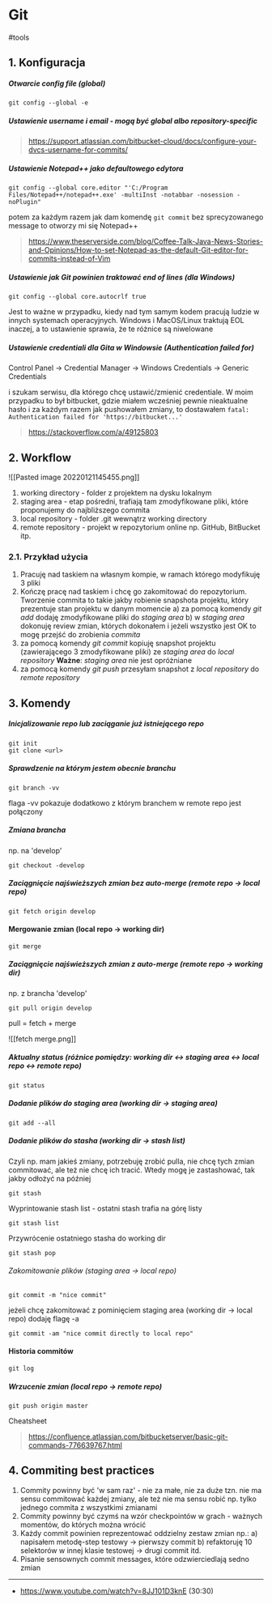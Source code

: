 # Git
#tools 

## 1. Konfiguracja

##### Otwarcie config file (global)
```
git config --global -e
```

##### Ustawienie username i email - mogą być global albo repository-specific
> https://support.atlassian.com/bitbucket-cloud/docs/configure-your-dvcs-username-for-commits/

##### Ustawienie Notepad++ jako defaultowego edytora
```
git config --global core.editor "'C:/Program Files/Notepad++/notepad++.exe' -multiInst -notabbar -nosession -noPlugin"
```
potem za każdym razem jak dam komendę `git commit` bez sprecyzowanego message to otworzy mi się Notepad++
> https://www.theserverside.com/blog/Coffee-Talk-Java-News-Stories-and-Opinions/How-to-set-Notepad-as-the-default-Git-editor-for-commits-instead-of-Vim

##### Ustawienie jak Git powinien traktować *end of lines* (dla Windows)
```
git config --global core.autocrlf true
```
Jest to ważne w przypadku, kiedy nad tym samym kodem pracują ludzie w innych systemach operacyjnych. Windows i MacOS/Linux traktują EOL inaczej, a to ustawienie sprawia, że te różnice są niwelowane

##### Ustawienie credentiali dla Gita w Windowsie (Authentication failed for)
Control Panel -> Credential Manager -> Windows Credentials -> Generic Credentials

i szukam serwisu, dla którego chcę ustawić/zmienić credentiale.
W moim przypadku to był bitbucket, gdzie miałem wcześniej pewnie nieaktualne hasło i za każdym razem jak pushowałem zmiany, to dostawałem
`fatal: Authentication failed for 'https://bitbucket...'`
>https://stackoverflow.com/a/49125803

## 2. Workflow

![[Pasted image 20220121145455.png]]

1. working directory - folder z projektem na dysku lokalnym
2. staging area - etap pośredni, trafiają tam zmodyfikowane pliki, które proponujemy do najbliższego commita
3. local repository - folder .git wewnątrz working directory
4. remote repository - projekt w repozytorium online np. GitHub, BitBucket itp.

### 2.1. Przykład użycia
1. Pracuję nad taskiem na własnym kompie, w ramach którego modyfikuję 3 pliki
2. Kończę pracę nad taskiem i chcę go zakomitować do repozytorium. Tworzenie commita to takie jakby robienie snapshota projektu, który prezentuje stan projektu w danym momencie
a)  za pomocą komendy *git add* dodaję zmodyfikowane pliki do *staging area*
b)  w *staging area* dokonuję review zmian, których dokonałem i jeżeli wszystko jest OK to mogę przejść do zrobienia *commita*
3. za pomocą komendy *git commit* kopiuję snapshot projektu (zawierającego 3 zmodyfikowane pliki) ze *staging area* do *local repository* **Ważne**: *staging area* nie jest opróżniane
4. za pomocą komendy *git push* przesyłam snapshot z *local repository* do *remote repository*


## 3. Komendy

##### Inicjalizowanie repo lub zaciąganie już istniejącego repo
```
git init
git clone <url>
```

##### Sprawdzenie na którym jestem obecnie branchu
```
git branch -vv
```
flaga -vv pokazuje dodatkowo z którym branchem w remote repo jest połączony

##### Zmiana brancha 
np. na 'develop'
```
git checkout -develop
```

##### Zaciągnięcie najświeższych zmian bez auto-merge (remote repo -> local repo)
```
git fetch origin develop
```

#### Mergowanie zmian (local repo -> working dir)
```
git merge
```

##### Zaciągnięcie najświeższych zmian z auto-merge (remote repo -> working dir)
np. z brancha 'develop'
```
git pull origin develop
```
pull = fetch + merge

![[fetch merge.png]]

##### Aktualny status (różnice pomiędzy: working dir <-> staging area <-> local repo <-> remote repo)
```
git status
```

##### Dodanie plików do staging area (working dir -> staging area)
```
git add --all
```

##### Dodanie plików do stasha (working dir -> stash list)
Czyli np. mam jakieś zmiany, potrzebuję zrobić pulla, nie chcę tych zmian commitować, ale też nie chcę ich tracić. Wtedy mogę je zastashować, tak jakby odłożyć na później
```
git stash
```
Wyprintowanie stash list - ostatni stash trafia na górę listy
```
git stash list
```
Przywrócenie ostatniego stasha do working dir
```
git stash pop
```

###### Zakomitowanie plików (staging area -> local repo)
```
git commit -m "nice commit"
```
jeżeli chcę zakomitować z pominięciem staging area (working dir -> local repo) dodaję flagę -a
```
git commit -am "nice commit directly to local repo"
```

#### Historia commitów
```
git log
```

##### Wrzucenie zmian (local repo -> remote repo)
```
git push origin master
```

Cheatsheet
> https://confluence.atlassian.com/bitbucketserver/basic-git-commands-776639767.html

## 4. Commiting best practices
1. Commity powinny być 'w sam raz' - nie za małe, nie za duże tzn. nie ma sensu commitować każdej zmiany, ale też nie ma sensu robić np. tylko jednego commita z wszystkimi zmianami
2. Commity powinny być czymś na wzór checkpointów w grach - ważnych momentów, do których można wrócić
3. Każdy commit powinien reprezentować oddzielny zestaw zmian np.: 
a) napisałem metodę-step testowy -> pierwszy commit
b)  refaktoruję 10 selektorów w innej klasie testowej -> drugi commit
itd.
4. Pisanie sensownych commit messages, które odzwierciedlają sedno zmian

---
* https://www.youtube.com/watch?v=8JJ101D3knE (30:30)